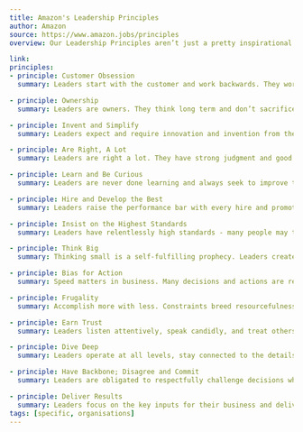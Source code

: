 ```yaml
---
title: Amazon's Leadership Principles
author: Amazon
source: https://www.amazon.jobs/principles
overview: Our Leadership Principles aren’t just a pretty inspirational wall hanging. These Principles work hard, just like we do. Amazonians use them, every day, whether they’re discussing ideas for new projects, deciding on the best solution for a customer’s problem, or interviewing candidates. It’s just one of the things that makes Amazon peculiar.

link:
principles:
- principle: Customer Obsession
  summary: Leaders start with the customer and work backwards. They work vigorously to earn and keep customer trust. Although leaders pay attention to competitors, they obsess over customers.

- principle: Ownership
  summary: Leaders are owners. They think long term and don’t sacrifice long-term value for short-term results. They act on behalf of the entire company, beyond just their own team. They never say “that’s not my job".&nbsp;

- principle: Invent and Simplify
  summary: Leaders expect and require innovation and invention from their teams and always find ways to simplify. They are externally aware, look for new ideas from everywhere, and are not limited by “not invented here". As we do new things, we accept that we may be misunderstood for long periods of time.

- principle: Are Right, A Lot
  summary: Leaders are right a lot. They have strong judgment and good instincts. They seek diverse perspectives and work to disconfirm their beliefs.

- principle: Learn and Be Curious
  summary: Leaders are never done learning and always seek to improve themselves. They are curious about new possibilities and act to explore them.

- principle: Hire and Develop the Best
  summary: Leaders raise the performance bar with every hire and promotion. They recognize exceptional talent, and willingly move them throughout the organization. Leaders develop leaders and take seriously their role in coaching others. We work on behalf of our people to invent mechanisms for development like Career Choice.

- principle: Insist on the Highest Standards
  summary: Leaders have relentlessly high standards - many people may think these standards are unreasonably high. Leaders are continually raising the bar and driving their teams to deliver high quality products, services and processes. Leaders ensure that defects do not get sent down the line and that problems are fixed so they stay fixed.

- principle: Think Big
  summary: Thinking small is a self-fulfilling prophecy. Leaders create and communicate a bold direction that inspires results. They think differently and look around corners for ways to serve customers.

- principle: Bias for Action
  summary: Speed matters in business. Many decisions and actions are reversible and do not need extensive study. We value calculated risk taking.

- principle: Frugality
  summary: Accomplish more with less. Constraints breed resourcefulness, self-sufficiency and invention. There are no extra points for growing headcount, budget size or fixed expense.

- principle: Earn Trust
  summary: Leaders listen attentively, speak candidly, and treat others respectfully. They are vocally self-critical, even when doing so is awkward or embarrassing.&nbsp;Leaders do not believe their or their team’s body odor smells of perfume. They benchmark themselves and their teams against the best.

- principle: Dive Deep
  summary: Leaders operate at all levels, stay connected to the details, audit frequently, and are skeptical when metrics and anecdote differ. No task is beneath them.

- principle: Have Backbone; Disagree and Commit
  summary: Leaders are obligated to respectfully challenge decisions when they disagree, even when doing so is uncomfortable or exhausting. Leaders have conviction and are tenacious. They do not compromise for the sake of social cohesion. Once a decision is determined, they commit wholly.

- principle: Deliver Results
  summary: Leaders focus on the key inputs for their business and deliver them with the right quality and in a timely fashion. Despite setbacks, they rise to the occasion and never settle.
tags: [specific, organisations]  
---
```

